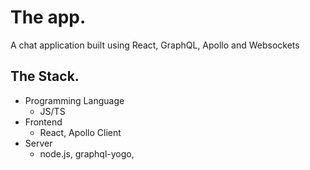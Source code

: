 # The app.
A chat application built using React, GraphQL, Apollo and Websockets


## The Stack.

* Programming Language
    * JS/TS
* Frontend
    * React, Apollo Client
* Server
    * node.js, graphql-yogo, 
<!-- * Data
    * MongoDB
* Auth
    * JWT -->


<!-- ## Get Started

Upcoming [Queries & Mutations Gists](https://) -->

